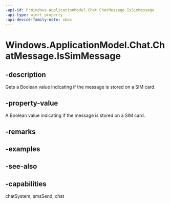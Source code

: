 ```yaml
---
-api-id: P:Windows.ApplicationModel.Chat.ChatMessage.IsSimMessage
-api-type: winrt property
-api-device-family-note: xbox
---
```


<!-- Property syntax
public bool IsSimMessage { get; }
-->

# Windows.ApplicationModel.Chat.ChatMessage.IsSimMessage

## -description
Gets a Boolean value indicating if the message is stored on a SIM card.

## -property-value
A Boolean value indicating if the message is stored on a SIM card.

## -remarks

## -examples

## -see-also

## -capabilities
chatSystem, smsSend, chat
